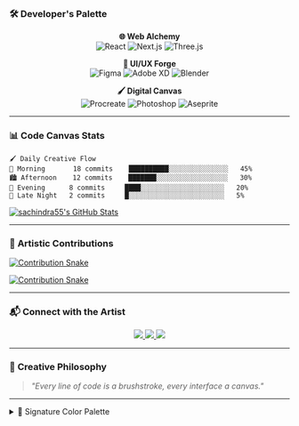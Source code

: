 

### 🛠️ **Developer's Palette**

<div align="center">

**🌐 Web Alchemy**  
![React](https://img.shields.io/badge/-React-61DAFB?style=flat-square&logo=react&logoColor=black)
![Next.js](https://img.shields.io/badge/-Next.js-000000?style=flat-square&logo=next.js)
![Three.js](https://img.shields.io/badge/-Three.js-000000?style=flat-square&logo=three.js)

**🎨 UI/UX Forge**  
![Figma](https://img.shields.io/badge/-Figma-F24E1E?style=flat-square&logo=figma&logoColor=white)
![Adobe XD](https://img.shields.io/badge/-Adobe%20XD-FF61F6?style=flat-square&logo=adobe-xd)
![Blender](https://img.shields.io/badge/-Blender-F5792A?style=flat-square&logo=blender)

**🖌️ Digital Canvas**  
![Procreate](https://img.shields.io/badge/-Procreate-000000?style=flat-square&logo=procreate)
![Photoshop](https://img.shields.io/badge/-Photoshop-31A8FF?style=flat-square&logo=adobe-photoshop)
![Aseprite](https://img.shields.io/badge/-Aseprite-7D929E?style=flat-square&logo=aseprite)

</div>

---

### 📊 **Code Canvas Stats**

```text
🖌️ Daily Creative Flow
🌅 Morning       18 commits    ██████████░░░░░░░░░░░░░░░   45% 
🏙️ Afternoon    12 commits    ███████░░░░░░░░░░░░░░░░░░   30% 
🌃 Evening      8 commits     ████░░░░░░░░░░░░░░░░░░░░░   20% 
🌌 Late Night   2 commits     █░░░░░░░░░░░░░░░░░░░░░░░░   5%
```

[![sachindra55's GitHub Stats](https://github-readme-stats.vercel.app/api?username=sachindra55&show_icons=true&theme=radical&hide_border=true)](https://github.com/sachindra55)

---

### 🐍 **Artistic Contributions**

[![Contribution Snake](https://raw.githubusercontent.com/sachindra55/sachindra55/output/github-contribution-grid-snake.svg)](https://github.com/sachindra55)

[![Contribution Snake](https://raw.githubusercontent.com/sachindra55/sachindra55/main/assets/github-snake.svg)](https://github.com/sachindra55)

---

### 📬 **Connect with the Artist**

<div align="center">
  <a href="https://twitter.com">
    <img src="https://img.shields.io/badge/-Twitter-1DA1F2?style=for-the-badge&logo=twitter&logoColor=white">
  </a>
  <a href="https://www.linkedin.com">
    <img src="https://img.shields.io/badge/-LinkedIn-0A66C2?style=for-the-badge&logo=linkedin&logoColor=white">
  </a>
  <a href="https://www.artstation.com">
    <img src="https://img.shields.io/badge/-ArtStation-13AFF0?style=for-the-badge&logo=artstation&logoColor=white">
  </a>
</div>

---

### 💬 **Creative Philosophy**

> *"Every line of code is a brushstroke, every interface a canvas."*

---

<details>
<summary>🎨 Signature Color Palette</summary>

| Color         | Hex                                                                |
|---------------|--------------------------------------------------------------------|
| Electric Blue | ![#45B7D1](https://via.placeholder.com/15/45B7D1/000000?text=+) `#45B7D1` |
| Pixel Purple  | ![#9B59B6](https://via.placeholder.com/15/9B59B6/000000?text=+) `#9B59B6` |
| Neon Green    | ![#2ECC71](https://via.placeholder.com/15/2ECC71/000000?text=+) `#2ECC71` |



href="https://twitter.com" → Your Twitter
href="https://www.linkedin.com" → Your LinkedIn
href="https://www.artstation.com" → Your ArtStation

</details>
